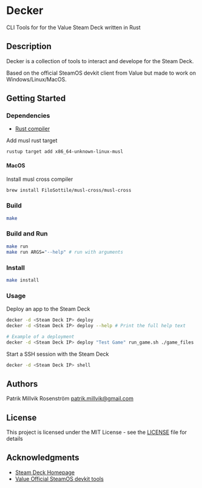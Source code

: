 # Decker

CLI Tools for for the Value Steam Deck written in Rust

## Description

Decker is a collection of tools to interact and develope for the Steam Deck.

Based on the official SteamOS devkit client from Value but made to work on Windows/Linux/MacOS.

## Getting Started

### Dependencies

* [Rust compiler](https://www.rust-lang.org/tools/install)

Add musl rust target
```bash
rustup target add x86_64-unknown-linux-musl
```

#### MacOS
Install musl cross compiler
```bash
brew install FiloSottile/musl-cross/musl-cross
```

### Build

```bash
make
```

### Build and Run
```bash
make run
make run ARGS="--help" # run with arguments
```

### Install
```bash
make install
```

### Usage
Deploy an app to the Steam Deck
```bash
decker -d <Steam Deck IP> deploy
decker -d <Steam Deck IP> deploy --help # Print the full help text

# Example of a deployment
decker -d <Steam Deck IP> deploy "Test Game" run_game.sh ./game_files
```

Start a SSH session with the Steam Deck
```bash
decker -d <Steam Deck IP> shell
```


## Authors

Patrik Millvik Rosenström <patrik.millvik@gmail.com>

## License

This project is licensed under the MIT License - see the [LICENSE](LICENSE) file for details

## Acknowledgments

* [Steam Deck Homepage](https://www.steamdeck.com)
* [Value Official SteamOS devkit tools](https://gitlab.steamos.cloud/devkit/steamos-devkit)
